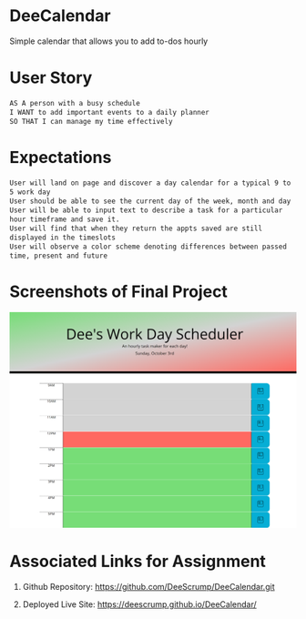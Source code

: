 # DeeCalendar
Simple calendar that allows you to add to-dos hourly

# User Story
```
AS A person with a busy schedule
I WANT to add important events to a daily planner
SO THAT I can manage my time effectively
```

# Expectations
```
User will land on page and discover a day calendar for a typical 9 to 5 work day
User should be able to see the current day of the week, month and day
User will be able to input text to describe a task for a particular hour timeframe and save it.
User will find that when they return the appts saved are still displayed in the timeslots
User will observe a color scheme denoting differences between passed time, present and future
```

# Screenshots of Final Project

![A user clicks on slots on the color-coded calendar and edits the events.](./assets/appscreensaver.png)


# Associated Links for Assignment

1. Github Repository:   https://github.com/DeeScrump/DeeCalendar.git

2. Deployed Live Site:  https://deescrump.github.io/DeeCalendar/